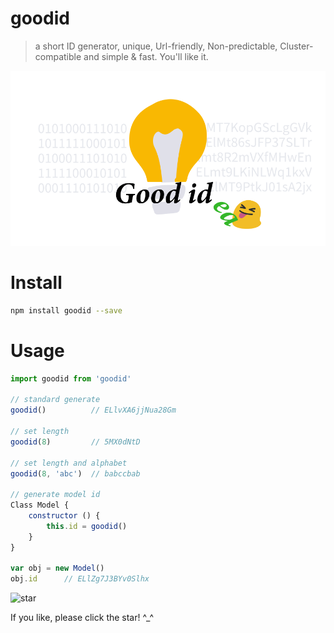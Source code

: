 # goodid
> a short ID generator, unique, Url-friendly, Non-predictable, Cluster-compatible and simple & fast. You'll like it.

![goodid](./assets/goodid.png)

# Install

``` sh
npm install goodid --save

```

# Usage

``` js
import goodid from 'goodid'

// standard generate
goodid()          // ELlvXA6jjNua28Gm

// set length
goodid(8)         // 5MX0dNtD

// set length and alphabet
goodid(8, 'abc')  // babccbab

// generate model id
Class Model {
    constructor () {
        this.id = goodid()
    }
}

var obj = new Model()
obj.id      // ELlZg7J3BYv0Slhx
```

![star](https://user-gold-cdn.xitu.io/2018/7/24/164ca9c0e943dcd7?w=240&h=240&f=png&s=41877)

If you like, please click the star! ^_^

